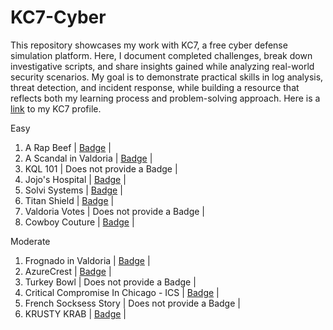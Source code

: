 # KC7-Cyber
This repository showcases my work with KC7, a free cyber defense simulation platform. Here, I document completed challenges, break down investigative scripts, and share insights gained while analyzing real-world security scenarios. My goal is to demonstrate practical skills in log analysis, threat detection, and incident response, while building a resource that reflects both my learning process and problem-solving approach. Here is a [link](https://kc7cyber.com/profile/277a90a4) to my KC7 profile.

Easy
  01. A Rap Beef | [Badge](https://kc7cyber.com/badges/earned/26512) |
  02. A Scandal in Valdoria | [Badge](https://kc7cyber.com/badges/earned/26524) |
  03. KQL 101 | Does not provide a Badge |
  04. Jojo's Hospital | [Badge](https://kc7cyber.com/badges/earned/26563) |
  05. Solvi Systems | [Badge](https://kc7cyber.com/badges/earned/26569) |
  06. Titan Shield | [Badge](https://kc7cyber.com/badges/earned/26574) |
  07. Valdoria Votes | Does not provide a Badge |
  08. Cowboy Couture | [Badge](https://kc7cyber.com/badges/earned/26561) |

Moderate
  01. Frognado in Valdoria | [Badge](https://kc7cyber.com/badges/earned/26633) |
  02. AzureCrest | [Badge](https://kc7cyber.com/badges/earned/26648) |
  03. Turkey Bowl | Does not provide a Badge |
  04. Critical Compromise In Chicago - ICS | [Badge](https://kc7cyber.com/badges/earned/26661) |
  05. French Socksess Story | Does not provide a Badge |
  06. KRUSTY KRAB | [Badge](https://kc7cyber.com/badges/earned/26747) |
